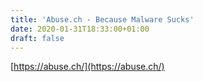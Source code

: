 ```yaml
---
title: 'Abuse.ch - Because Malware Sucks'
date: 2020-01-31T18:33:00+01:00
draft: false
---
```


[https://abuse.ch/](https://abuse.ch/)